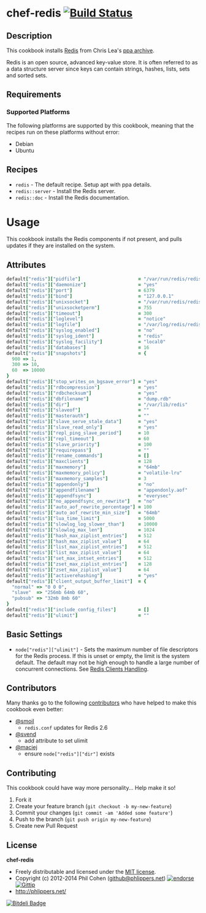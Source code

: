 # chef-redis [![Build Status](https://travis-ci.org/phlipper/chef-redis.png?branch=master)](https://travis-ci.org/phlipper/chef-redis)

## Description

This cookbook installs [Redis](http://redis.io) from Chris Lea's [ppa archive](https://launchpad.net/~chris-lea/+archive/redis-server).

Redis is an open source, advanced key-value store. It is often referred to as a data structure server since keys can contain strings, hashes, lists, sets and sorted sets.


## Requirements

### Supported Platforms

The following platforms are supported by this cookbook, meaning that the recipes run on these platforms without error:

* Debian
* Ubuntu


## Recipes

* `redis` - The default recipe. Setup apt with ppa details.
* `redis::server` - Install the Redis server.
* `redis::doc` - Install the Redis documentation.

# Usage

This cookbook installs the Redis components if not present, and pulls updates if they are installed on the system.


## Attributes

```ruby
default["redis"]["pidfile"]                     = "/var/run/redis/redis-server.pid"
default["redis"]["daemonize"]                   = "yes"
default["redis"]["port"]                        = 6379
default["redis"]["bind"]                        = "127.0.0.1"
default["redis"]["unixsocket"]                  = "/var/run/redis/redis.sock"
default["redis"]["unixsocketperm"]              = 755
default["redis"]["timeout"]                     = 300
default["redis"]["loglevel"]                    = "notice"
default["redis"]["logfile"]                     = "/var/log/redis/redis-server.log"
default["redis"]["syslog_enabled"]              = "no"
default["redis"]["syslog_ident"]                = "redis"
default["redis"]["syslog_facility"]             = "local0"
default["redis"]["databases"]                   = 16
default["redis"]["snapshots"]                   = {
  900 => 1,
  300 => 10,
  60  => 10000
}
default["redis"]["stop_writes_on_bgsave_error"] = "yes"
default["redis"]["rdbcompression"]              = "yes"
default["redis"]["rdbchecksum"]                 = "yes"
default["redis"]["dbfilename"]                  = "dump.rdb"
default["redis"]["dir"]                         = "/var/lib/redis"
default["redis"]["slaveof"]                     = ""
default["redis"]["masterauth"]                  = ""
default["redis"]["slave_serve_stale_data"]      = "yes"
default["redis"]["slave_read_only"]             = "yes"
default["redis"]["repl_ping_slave_period"]      = 10
default["redis"]["repl_timeout"]                = 60
default["redis"]["slave_priority"]              = 100
default["redis"]["requirepass"]                 = ""
default["redis"]["rename_commands"]             = []
default["redis"]["maxclients"]                  = 128
default["redis"]["maxmemory"]                   = "64mb"
default["redis"]["maxmemory_policy"]            = "volatile-lru"
default["redis"]["maxmemory_samples"]           = 3
default["redis"]["appendonly"]                  = "no"
default["redis"]["appendfilename"]              = "appendonly.aof"
default["redis"]["appendfsync"]                 = "everysec"
default["redis"]["no_appendfsync_on_rewrite"]   = "no"
default["redis"]["auto_aof_rewrite_percentage"] = 100
default["redis"]["auto_aof_rewrite_min_size"]   = "64mb"
default["redis"]["lua_time_limit"]              = 5000
default["redis"]["slowlog_log_slower_than"]     = 10000
default["redis"]["slowlog_max_len"]             = 1024
default["redis"]["hash_max_ziplist_entries"]    = 512
default["redis"]["hash_max_ziplist_value"]      = 64
default["redis"]["list_max_ziplist_entries"]    = 512
default["redis"]["list_max_ziplist_value"]      = 64
default["redis"]["set_max_intset_entries"]      = 512
default["redis"]["zset_max_ziplist_entries"]    = 128
default["redis"]["zset_max_ziplist_value"]      = 64
default["redis"]["activerehashing"]             = "yes"
default["redis"]["client_output_buffer_limit"]  = {
  "normal" => "0 0 0",
  "slave"  => "256mb 64mb 60",
  "pubsub" => "32mb 8mb 60"
}
default["redis"]["include_config_files"]        = []
default["redis"]["ulimit"]                      = ""
```


## Basic Settings

* `node["redis"]["ulimit"]` - Sets the maximum number of file descriptors for the Redis process. If this is unset or empty, the limit is the system default. The default may not be high enough to handle a large number of concurrent connections. See [Redis Clients Handling](http://redis.io/topics/clients).


## Contributors

Many thanks go to the following [contributors](https://github.com/phlipper/chef-redis/graphs/contributors) who have helped to make this cookbook even better:

* [@smoil](https://github.com/smoil)
  * `redis.conf` updates for Redis 2.6
* [@svend](https://github.com/svend)
  * add attribute to set ulimit
* [@maciej](https://github.com/maciej)
  * ensure `node["redis"]["dir"]` exists


## Contributing

This cookbook could have way more personality... Help make it so!

1. Fork it
2. Create your feature branch (`git checkout -b my-new-feature`)
3. Commit your changes (`git commit -am 'Added some feature'`)
4. Push to the branch (`git push origin my-new-feature`)
5. Create new Pull Request


## License

**chef-redis**

* Freely distributable and licensed under the [MIT license](http://phlipper.mit-license.org/2012-2014/license.html).
* Copyright (c) 2012-2014 Phil Cohen (github@phlippers.net) [![endorse](http://api.coderwall.com/phlipper/endorsecount.png)](http://coderwall.com/phlipper)  [![Gittip](http://img.shields.io/gittip/phlipper.png)](https://www.gittip.com/phlipper/)
* http://phlippers.net/


[![Bitdeli Badge](https://d2weczhvl823v0.cloudfront.net/phlipper/chef-redis/trend.png)](https://bitdeli.com/free "Bitdeli Badge")
